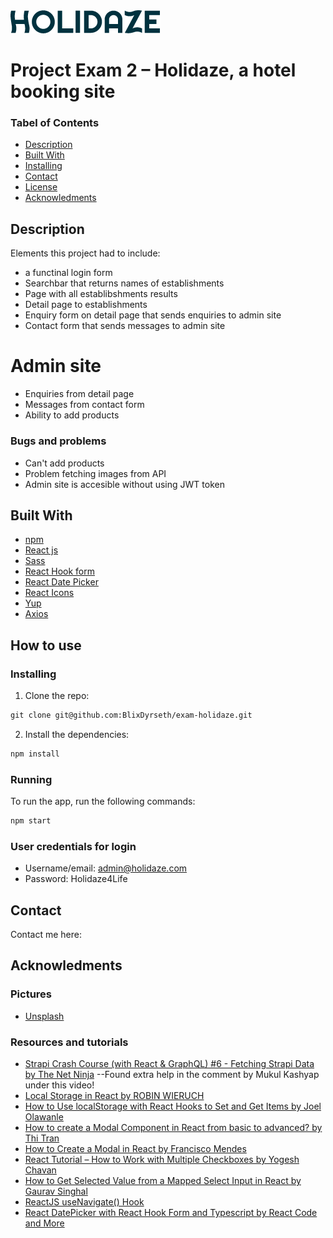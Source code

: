 <img src="./src/logo/holidaze-logo.png">

# Project Exam 2 – Holidaze, a hotel booking site



### Tabel of Contents

- [Description](#description)
- [Built With](#built-with)
- [Installing](#installing)
- [Contact](#contact)
- [License](#license)
- [Acknowledments](#acknowledgments)



## Description

Elements this project had to include:

- a functinal login form
- Searchbar that returns names of establishments
- Page with all establibshments results
- Detail page to establishments
- Enquiry form on detail page that sends enquiries to admin site
- Contact form that sends messages to admin site

# Admin site

- Enquiries from detail page
- Messages from contact form
- Ability to add products

### Bugs and problems

- Can't add products
- Problem fetching images from API
- Admin site is accesible without using JWT token



## Built With

- [npm](https://www.npmjs.com/) 
- [React js](https://reactjs.org/)
- [Sass](https://sass-lang.com/)
- [React Hook form](https://react-hook-form.com/)
- [React Date Picker](https://www.npmjs.com/package/react-datepicker)
- [React Icons](https://react-icons.github.io/react-icons/)
- [Yup](https://www.npmjs.com/package/yup)
- [Axios](https://axios-http.com/docs/intro)


## How to use

### Installing

1. Clone the repo:

```html
git clone git@github.com:BlixDyrseth/exam-holidaze.git
```

2. Install the dependencies:

```html
npm install
```

### Running

To run the app, run the following commands:

```html
npm start
```

### User credentials for login

- Username/email: admin@holidaze.com
- Password: Holidaze4Life



## Contact

Contact me here:



## Acknowledments

### Pictures 
- [Unsplash](https://unsplash.com/)

### Resources and tutorials


- [Strapi Crash Course (with React & GraphQL) #6 - Fetching Strapi Data by The Net Ninja](https://www.youtube.com/watch?v=cOE_hF2xjpM) 
--Found extra help in the comment by Mukul Kashyap under this video!
- [Local Storage in React by ROBIN WIERUCH](https://www.robinwieruch.de/local-storage-react/)
- [How to Use localStorage with React Hooks to Set and Get Items by Joel Olawanle](https://www.freecodecamp.org/news/how-to-use-localstorage-with-react-hooks-to-set-and-get-items/) 
- [How to create a Modal Component in React from basic to advanced? by Thi Tran](https://medium.com/tinyso/how-to-create-a-modal-component-in-react-from-basic-to-advanced-a3357a2a716a) 
- [How to Create a Modal in React by Francisco Mendes](https://dev.to/franciscomendes10866/how-to-create-a-modal-in-react-3coc) 
- [React Tutorial – How to Work with Multiple Checkboxes by Yogesh Chavan](https://www.freecodecamp.org/news/how-to-work-with-multiple-checkboxes-in-react/)
- [How to Get Selected Value from a Mapped Select Input in React by Gaurav Singhal](https://www.pluralsight.com/guides/how-to-get-selected-value-from-a-mapped-select-input-in-react)
- [ReactJS useNavigate() Hook](https://www.geeksforgeeks.org/reactjs-usenavigate-hook/)
- [React DatePicker with React Hook Form and Typescript by React Code and More](https://www.youtube.com/watch?v=juQI9Se-9d8&t=0s) 

